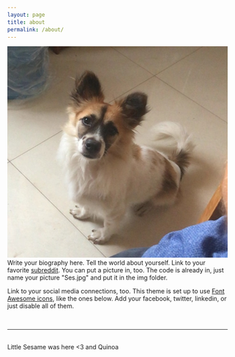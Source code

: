 ```yaml
---
layout: page
title: about
permalink: /about/
---
```


<img class="col one right" src="/img/Ses.jpg">    

<br/>
Write your biography here. Tell the world about yourself. Link to your favorite <a href="http://reddit.com" target="blank">subreddit</a>. You can put a picture in, too. The code is already in, just name your picture "Ses.jpg" and put it in the img folder. 

Link to your social media connections, too. This theme is set up to use <a href="http://fortawesome.github.io/Font-Awesome/" target="blank">Font Awesome icons</a>, like the ones below. Add your facebook, twitter, linkedin, or just disable all of them. 


<br/>
<hr/>
<br/>
<span class="contacticon center">
	<a href="https://github.com/regineerika" target="_blank"><i class="fa fa-github-square"></i></a>
	<a href="https://www.instagram.com/regine_erika/" target="_blank"><i class="fa fa-instagram"></i></a>
	<a href="WechatQR.jpeg" target="_blank"><i class="fa fa-weixin"></i></a>
</span>


<div class="col three caption">
	Little Sesame was here <3 and Quinoa
</div>

